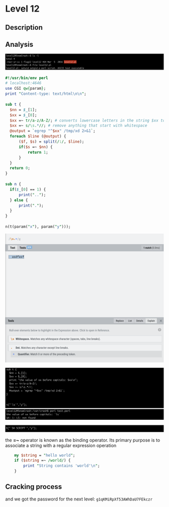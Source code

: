 # Level 12

## Description 
## Analysis

![alt text](image.png)


```perl
#!/usr/bin/env perl
# localhost:4646
use CGI qw{param};
print "Content-type: text/html\n\n";

sub t {
  $nn = $_[1];
  $xx = $_[0];
  $xx =~ tr/a-z/A-Z/; # converts lowercase letters in the string $xx to uppercase
  $xx =~ s/\s.*//; # remove anything that start with whitespace
  @output = `egrep "^$xx" /tmp/xd 2>&1`;
  foreach $line (@output) {
      ($f, $s) = split(/:/, $line);
      if($s =~ $nn) {
          return 1;
      }
  }
  return 0;
}

sub n {
  if($_[0] == 1) {
      print("..");
  } else {
      print(".");
  }
}

n(t(param("x"), param("y")));
```

![alt text](image-2.png)

![](image-3.png)
![alt text](image-4.png)


![alt text](image-5.png)


the **=~** operator is known as the binding operator. Its primary purpose is to associate a string with a regular expression operation

```perl
    my $string = "hello world";
    if ($string =~ /world/) {
        print "String contains 'world'\n";
    }
```



## Cracking process




and we got the password for the next level: `g1qKMiRpXf53AWhDaU7FEkczr`
